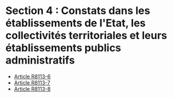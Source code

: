 # Section 4 : Constats dans les établissements de l'Etat, les collectivités  territoriales et leurs établissements publics administratifs

* [Article R8113-6](./LEGIARTI000022356464.md)
* [Article R8113-7](./LEGIARTI000022356465.md)
* [Article R8113-8](./LEGIARTI000022356466.md)
